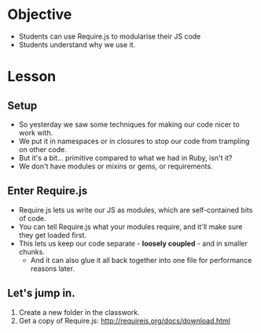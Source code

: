 # Objective 

- Students can use Require.js to modularise their JS code
- Students understand why we use it. 

# Lesson 

## Setup

- So yesterday we saw some techniques for making our code nicer to work with. 
- We put it in namespaces or in closures to stop our code from trampling on other code. 
- But it's a bit... primitive compared to what we had in Ruby, isn't it? 
- We don't have modules or mixins or gems, or requirements. 

## Enter Require.js 
- Require.js lets us write our JS as modules, which are self-contained bits of code. 
- You can tell Require.js what your modules require, and it'll make sure they get loaded first. 
- This lets us keep our code separate - **loosely coupled** - and in smaller chunks. 
  - And it can also glue it all back together into one file for performance reasons later. 

## Let's jump in. 
1. Create a new folder in the classwork. 
2. Get a copy of Require.js: http://requirejs.org/docs/download.html
